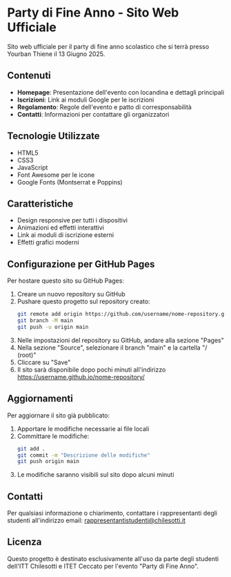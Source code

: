 # Party di Fine Anno - Sito Web Ufficiale

Sito web ufficiale per il party di fine anno scolastico che si terrà presso Yourban Thiene il 13 Giugno 2025.

## Contenuti

- **Homepage**: Presentazione dell'evento con locandina e dettagli principali
- **Iscrizioni**: Link ai moduli Google per le iscrizioni
- **Regolamento**: Regole dell'evento e patto di corresponsabilità
- **Contatti**: Informazioni per contattare gli organizzatori

## Tecnologie Utilizzate

- HTML5
- CSS3
- JavaScript
- Font Awesome per le icone
- Google Fonts (Montserrat e Poppins)

## Caratteristiche

- Design responsive per tutti i dispositivi
- Animazioni ed effetti interattivi
- Link ai moduli di iscrizione esterni
- Effetti grafici moderni

## Configurazione per GitHub Pages

Per hostare questo sito su GitHub Pages:

1. Creare un nuovo repository su GitHub
2. Pushare questo progetto sul repository creato:
   ```bash
   git remote add origin https://github.com/username/nome-repository.git
   git branch -M main
   git push -u origin main
   ```
3. Nelle impostazioni del repository su GitHub, andare alla sezione "Pages"
4. Nella sezione "Source", selezionare il branch "main" e la cartella "/ (root)"
5. Cliccare su "Save"
6. Il sito sarà disponibile dopo pochi minuti all'indirizzo https://username.github.io/nome-repository/

## Aggiornamenti

Per aggiornare il sito già pubblicato:

1. Apportare le modifiche necessarie ai file locali
2. Committare le modifiche:
   ```bash
   git add .
   git commit -m "Descrizione delle modifiche"
   git push origin main
   ```
3. Le modifiche saranno visibili sul sito dopo alcuni minuti

## Contatti

Per qualsiasi informazione o chiarimento, contattare i rappresentanti degli studenti all'indirizzo email:
rappresentantistudenti@chilesotti.it

## Licenza

Questo progetto è destinato esclusivamente all'uso da parte degli studenti dell'ITT Chilesotti e ITET Ceccato per l'evento "Party di Fine Anno". 